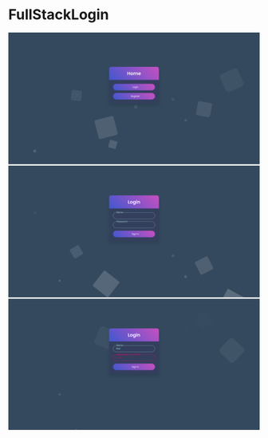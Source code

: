 # FullStackLogin
![fullStackLoginHome](https://raw.githubusercontent.com/heitzlki/FullStackLogin/master/fullStackLoginHome.png)
![fullStackLoginLogin](https://raw.githubusercontent.com/heitzlki/FullStackLogin/master/fullStackLoginLogin.png)
![fullStackLoginError](https://raw.githubusercontent.com/heitzlki/FullStackLogin/master/fullStackLoginError.png)
